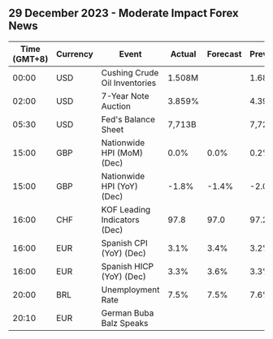 ## 29 December 2023 - Moderate Impact Forex News

| Time (GMT+8) | Currency | Event | Actual | Forecast | Previous |
|------|----------|-------|--------|----------|----------|
| 00:00 | USD | Cushing Crude Oil Inventories | 1.508M |  | 1.686M |
| 02:00 | USD | 7-Year Note Auction | 3.859% |  | 4.399% |
| 05:30 | USD | Fed's Balance Sheet | 7,713B |  | 7,724B |
| 15:00 | GBP | Nationwide HPI (MoM) (Dec) | 0.0% | 0.0% | 0.2% |
| 15:00 | GBP | Nationwide HPI (YoY) (Dec) | -1.8% | -1.4% | -2.0% |
| 16:00 | CHF | KOF Leading Indicators (Dec) | 97.8 | 97.0 | 97.2 |
| 16:00 | EUR | Spanish CPI (YoY) (Dec) | 3.1% | 3.4% | 3.2% |
| 16:00 | EUR | Spanish HICP (YoY) (Dec) | 3.3% | 3.6% | 3.3% |
| 20:00 | BRL | Unemployment Rate | 7.5% | 7.5% | 7.6% |
| 20:10 | EUR | German Buba Balz Speaks |  |  |  |
